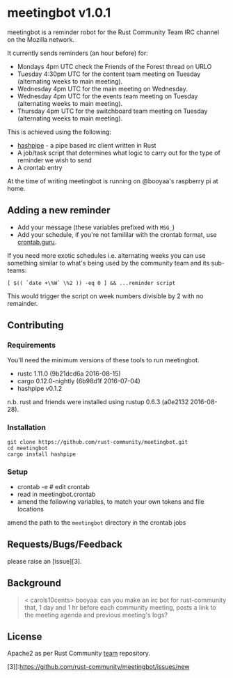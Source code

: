 # meetingbot v1.0.1

meetingbot is a reminder robot for the Rust Community Team IRC channel on the
Mozilla network.

It currently sends reminders (an hour before) for:

- Mondays 4pm UTC check the Friends of the Forest thread on URLO
- Tuesday 4:30pm UTC for the content team meeting on Tuesday (alternating weeks to main meeting).
- Wednesday 4pm UTC for the main meeting on Wednesday.
- Wednesday 4pm UTC for the events team meeting on Tuesday (alternating weeks to main meeting).
- Thursday 4pm UTC for the switchboard team meeting on Tuesday (alternating weeks to main meeting).

This is achieved using the following:

- [hashpipe][1] - a pipe based irc client written in Rust
- A job/task script that determines what logic to carry out for the type of reminder we wish to send
- A crontab entry

At the time of writing meetingbot is running on @booyaa's raspberry pi at home.

## Adding a new reminder

- Add your message (these variables prefixed with `MSG_`)
- Add your schedule, if you're not famililar with the crontab format, use [crontab.guru](https://crontab.guru).

If you need more exotic schedules i.e. alternating weeks you can use something
similar to what's being used by the community team and its sub-teams:

```shell
[ $(( `date +\%W` \%2 )) -eq 0 ] && ...reminder script
```

This would trigger the script on week numbers divisible by 2 with no remainder.

## Contributing

### Requirements

You'll need the minimum versions of these tools to run meetingbot.

- rustc 1.11.0 (9b21dcd6a 2016-08-15)
- cargo 0.12.0-nightly (6b98d1f 2016-07-04)
- hashpipe v0.1.2

n.b. rust and friends were installed using rustup 0.6.3 (a0e2132 2016-08-28).

### Installation

```shell
git clone https://github.com/rust-community/meetingbot.git
cd meetingbot
cargo install hashpipe
```

### Setup

- crontab -e # edit crontab
- read in meetingbot.crontab
- amend the following variables, to match your own tokens and file locations

amend the path to the `meetingbot` directory in the crontab jobs

## Requests/Bugs/Feedback

please raise an [issue][3].

## Background

> < carols10cents> booyaa: can you make an irc bot for rust-community that, 1 day and 1 hr before each community meeting, posts a link to the meeting agenda and previous meeting's logs?

## License

Apache2 as per Rust Community [team][2] repository.

[1]:https://github.com/LinuxMercedes/hashpipe
[2]:https://github.com/rust-community/team
[3]]:https://github.com/rust-community/meetingbot/issues/new
